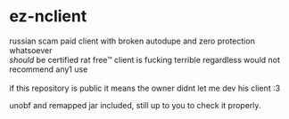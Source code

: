 # ez-nclient
 russian scam paid client with broken autodupe and zero protection whatsoever<br>
*should* be certified rat free™ client is fucking terrible regardless would not recommend any1 use<br>
<br>
 if this repository is public it means the owner didnt let me dev his client :3<br>

 unobf and remapped jar included, still up to you to check it properly.
